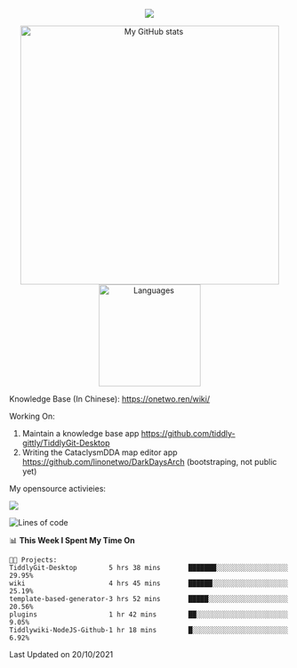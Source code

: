 <a href="https://github.com/linonetwo">
    <p align="center">
        <img src="https://github-profile-trophy.vercel.app/?username=linonetwo&column=7&theme=onedark"/>
    </p>
</a>
<a align="center" href="https://github.com/linonetwo">
  <p align="center">
    <img src="https://github-readme-stats.vercel.app/api?username=linonetwo&show_icons=true&count_private=true" alt="My GitHub stats" width="465"/>
    <img src="https://github-readme-stats.vercel.app/api/top-langs/?username=linonetwo&layout=compact&langs_count=10" alt="Languages" height="183">
  </p>
</a>

Knowledge Base (In Chinese): https://onetwo.ren/wiki/

Working On: 

1. Maintain a knowledge base app https://github.com/tiddly-gittly/TiddlyGit-Desktop
1. Writing the CataclysmDDA map editor app https://github.com/linonetwo/DarkDaysArch (bootstraping, not public yet)

My opensource activieies:

![](https://visitor-badge.glitch.me/badge?page_id=linonetwo.linonetwo)

<!--START_SECTION:waka-->
![Lines of code](https://img.shields.io/badge/From%20Hello%20World%20I%27ve%20Written-2.5%20million%20lines%20of%20code-blue)

📊 **This Week I Spent My Time On** 

```text
🐱‍💻 Projects: 
TiddlyGit-Desktop        5 hrs 38 mins       ███████░░░░░░░░░░░░░░░░░░   29.95% 
wiki                     4 hrs 45 mins       ██████░░░░░░░░░░░░░░░░░░░   25.19% 
template-based-generator-3 hrs 52 mins       █████░░░░░░░░░░░░░░░░░░░░   20.56% 
plugins                  1 hr 42 mins        ██░░░░░░░░░░░░░░░░░░░░░░░   9.05% 
Tiddlywiki-NodeJS-Github-1 hr 18 mins        █░░░░░░░░░░░░░░░░░░░░░░░░   6.92%

```


 Last Updated on 20/10/2021
<!--END_SECTION:waka-->
